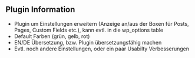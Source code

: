 ## Plugin Information

* Plugin um Einstellungen erweitern (Anzeige an/aus der Boxen für Posts, Pages, Custom Fields etc.),
kann evtl. in die wp_options table
* Default Farben (grün, gelb, rot)
* EN/DE Übersetzung, bzw. Plugin übersetzungsfähig machen
* Evtl. noch andere Einstellungen, oder ein paar Usabilty Verbesserungen